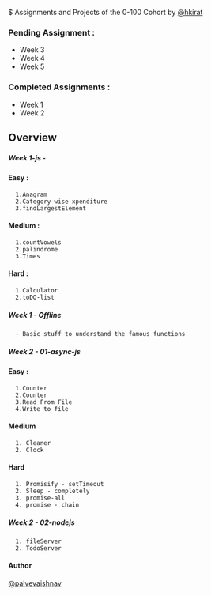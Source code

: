 $ Assignments and Projects of the 0-100 Cohort by [@hkirat](https://github.com/hkirat)

### Pending Assignment :
  - Week 3 
  - Week 4
  - Week 5

### Completed Assignments :
  - Week 1
  - Week 2

## Overview 
##### Week 1-js -
  #### Easy :
      1.Anagram
      2.Category wise xpenditure
      3.findLargestElement
  #### Medium :
      1.countVowels
      2.palindrome
      3.Times  
  #### Hard :
      1.Calculator
      2.toDO-list


##### Week 1 - Offline 
      - Basic stuff to understand the famous functions


##### Week 2 - 01-async-js
  #### Easy :
      1.Counter
      2.Counter
      3.Read From File
      4.Write to file
  #### Medium 
      1. Cleaner
      2. Clock
  #### Hard
      1. Promisify - setTimeout
      2. Sleep - completely 
      3. promise-all
      4. promise - chain

##### Week 2 - 02-nodejs
      1. fileServer
      2. TodoServer
    

#### Author 
[@palvevaishnav](https://github.com/palvevaishnav)
    
